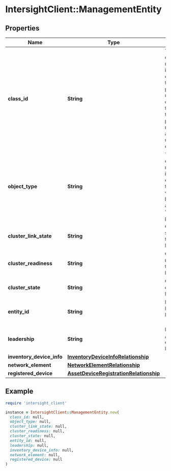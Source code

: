 # IntersightClient::ManagementEntity

## Properties

| Name | Type | Description | Notes |
| ---- | ---- | ----------- | ----- |
| **class_id** | **String** | The fully-qualified name of the instantiated, concrete type. This property is used as a discriminator to identify the type of the payload when marshaling and unmarshaling data. | [default to &#39;management.Entity&#39;] |
| **object_type** | **String** | The fully-qualified name of the instantiated, concrete type. The value should be the same as the &#39;ClassId&#39; property. | [default to &#39;management.Entity&#39;] |
| **cluster_link_state** | **String** | Cluster link state between the Fabric Interconnects. | [optional][readonly] |
| **cluster_readiness** | **String** | Cluster readiness of the Fabric Interconnect. | [optional][readonly] |
| **cluster_state** | **String** | Cluster state of the Fabric Interconnect. | [optional][readonly] |
| **entity_id** | **String** | Identity of the Fabric Interconnect - A/B. | [optional][readonly] |
| **leadership** | **String** | Role (Primary / Subordinate) of the Fabric Interconnect. | [optional][readonly] |
| **inventory_device_info** | [**InventoryDeviceInfoRelationship**](InventoryDeviceInfoRelationship.md) |  | [optional] |
| **network_element** | [**NetworkElementRelationship**](NetworkElementRelationship.md) |  | [optional] |
| **registered_device** | [**AssetDeviceRegistrationRelationship**](AssetDeviceRegistrationRelationship.md) |  | [optional] |

## Example

```ruby
require 'intersight_client'

instance = IntersightClient::ManagementEntity.new(
  class_id: null,
  object_type: null,
  cluster_link_state: null,
  cluster_readiness: null,
  cluster_state: null,
  entity_id: null,
  leadership: null,
  inventory_device_info: null,
  network_element: null,
  registered_device: null
)
```

